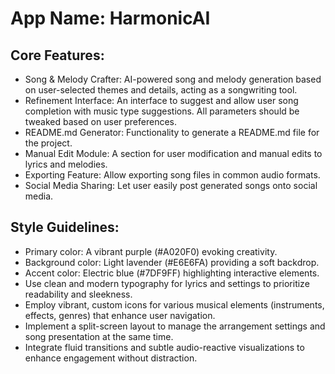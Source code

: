 # **App Name**: HarmonicAI

## Core Features:

- Song & Melody Crafter: AI-powered song and melody generation based on user-selected themes and details, acting as a songwriting tool.
- Refinement Interface: An interface to suggest and allow user song completion with music type suggestions. All parameters should be tweaked based on user preferences.
- README.md Generator: Functionality to generate a README.md file for the project.
- Manual Edit Module: A section for user modification and manual edits to lyrics and melodies.
- Exporting Feature: Allow exporting song files in common audio formats.
- Social Media Sharing: Let user easily post generated songs onto social media.

## Style Guidelines:

- Primary color: A vibrant purple (#A020F0) evoking creativity.
- Background color: Light lavender (#E6E6FA) providing a soft backdrop.
- Accent color: Electric blue (#7DF9FF) highlighting interactive elements.
- Use clean and modern typography for lyrics and settings to prioritize readability and sleekness.
- Employ vibrant, custom icons for various musical elements (instruments, effects, genres) that enhance user navigation.
- Implement a split-screen layout to manage the arrangement settings and song presentation at the same time.
- Integrate fluid transitions and subtle audio-reactive visualizations to enhance engagement without distraction.